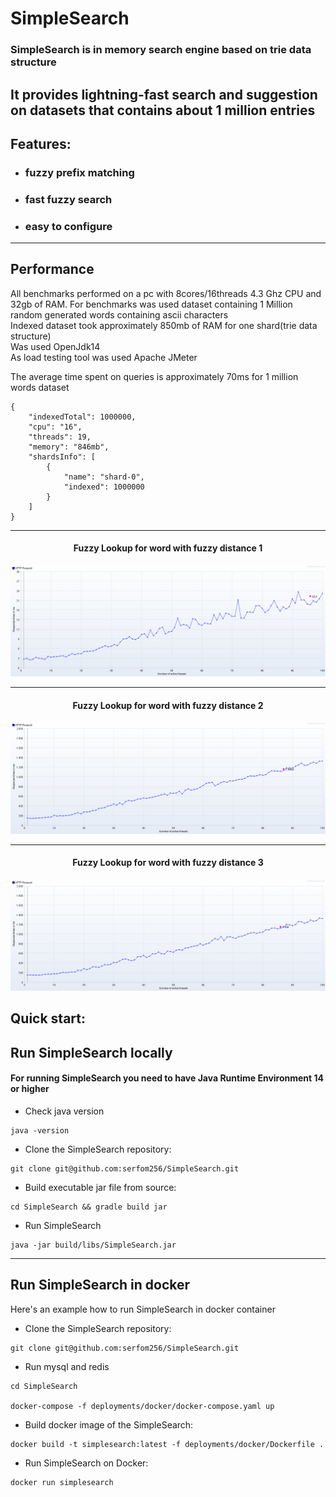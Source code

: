 # SimpleSearch

### SimpleSearch is in memory search engine based on trie data structure

It provides lightning-fast search and suggestion on datasets that contains about 1 million entries
---

## Features:

- ### fuzzy prefix matching
- ### fast fuzzy search
- ### easy to configure

---

## Performance

All benchmarks performed on a pc with 8cores/16threads 4.3 Ghz CPU and 32gb of RAM. For benchmarks was used dataset
containing 1 Million random generated words containing ascii characters
<br>
Indexed dataset took approximately 850mb of RAM for one shard(trie data structure)
<br>
Was used OpenJdk14
<br>
As load testing tool was used Apache JMeter
<br>

The average time spent on queries is approximately 70ms for 1 million words dataset

```
{
    "indexedTotal": 1000000,
    "cpu": "16",
    "threads": 19,
    "memory": "846mb",
    "shardsInfo": [
        {
            "name": "shard-0",
            "indexed": 1000000
        }
    ]
}
```

---
<h4 align="center">
    Fuzzy Lookup for word with fuzzy distance 1
</h4>

![Fuzzy Lookup for word with fuzzy distance 1](benchmarks/1.png)

---
<h4 align="center">
    Fuzzy Lookup for word with fuzzy distance 2
</h4>

![Fuzzy Lookup for word with fuzzy distance 2](benchmarks/2.png)

---


<h4 align="center">
    Fuzzy Lookup for word with fuzzy distance 3
</h4>

![Fuzzy Lookup for word with fuzzy distance 3](benchmarks/3.png)

## Quick start:

## Run SimpleSearch locally

#### For running SimpleSearch you need to have Java Runtime Environment 14 or higher

- Check java version

```
java -version
```

- Clone the SimpleSearch repository:

```
git clone git@github.com:serfom256/SimpleSearch.git
```

- Build executable jar file from source:

```
cd SimpleSearch && gradle build jar
```

- Run SimpleSearch

```
java -jar build/libs/SimpleSearch.jar
```

---

## Run SimpleSearch in docker

Here's an example how to run SimpleSearch in docker container

- Clone the SimpleSearch repository:

```
git clone git@github.com:serfom256/SimpleSearch.git
```

- Run mysql and redis

```
cd SimpleSearch

docker-compose -f deployments/docker/docker-compose.yaml up
```

- Build docker image of the SimpleSearch:

```
docker build -t simplesearch:latest -f deployments/docker/Dockerfile .
```

- Run SimpleSearch on Docker:

```
docker run simplesearch
```

